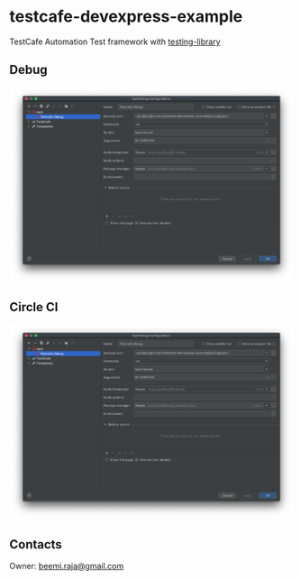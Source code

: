 # testcafe-devexpress-example
TestCafe Automation Test framework with [testing-library](https://github.com/testing-library/testcafe-testing-library)

## Debug

![Alt text](docs/webstrom-testcafe-debug.png)

## Circle CI

![Alt text](docs/webstrom-testcafe-debug.png)

## Contacts

Owner: [beemi.raja@gmail.com](beemi.raja@gmail.com)
